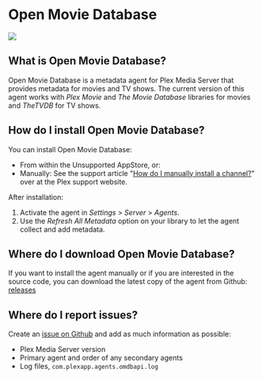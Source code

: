 Open Movie Database
===================
<img src="https://img.shields.io/github/release/piplongrun/OpenMovieDatabase.bundle.png?style=flat-square">

What is Open Movie Database?
----------------------------
Open Movie Database is a metadata agent for Plex Media Server that provides metadata for movies and TV shows. The current version of this agent works with *Plex Movie* and *The Movie Database* libraries for movies and *TheTVDB* for TV shows.

How do I install Open Movie Database?
-------------------------------------
You can install Open Movie Database:

 - From within the Unsupported AppStore, or:
 - Manually: See the support article "[How do I manually install a channel?](https://support.plex.tv/hc/en-us/articles/201187656-How-do-I-manually-install-a-channel-)" over at the Plex support website.

After installation:

1. Activate the agent in *Settings* > *Server* > *Agents*.
2. Use the *Refresh All Metadata* option on your library to let the agent collect and add metadata.

Where do I download Open Movie Database?
----------------------------------------
If you want to install the agent manually or if you are interested in the source code, you can download the latest copy of the agent from Github: [releases](https://github.com/piplongrun/OpenMovieDatabase.bundle/releases)

Where do I report issues?
-------------------------
Create an [issue on Github](https://github.com/piplongrun/OpenMovieDatabase.bundle/issues) and add as much information as possible:
 - Plex Media Server version
 - Primary agent and order of any secondary agents
 - Log files, `com.plexapp.agents.omdbapi.log`

